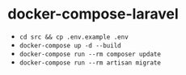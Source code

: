 # docker-compose-laravel
- `cd src && cp .env.example .env`
- `docker-compose up -d --build`
- `docker-compose run --rm composer update`
- `docker-compose run --rm artisan migrate`
